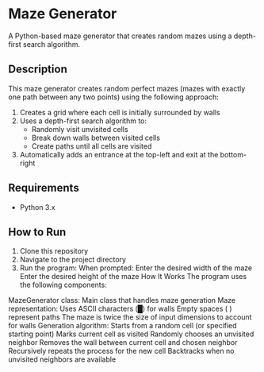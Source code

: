 # Maze Generator

A Python-based maze generator that creates random mazes using a depth-first search algorithm.

## Description

This maze generator creates random perfect mazes (mazes with exactly one path between any two points) using the following approach:

1. Creates a grid where each cell is initially surrounded by walls
2. Uses a depth-first search algorithm to:
   - Randomly visit unvisited cells
   - Break down walls between visited cells
   - Create paths until all cells are visited
3. Automatically adds an entrance at the top-left and exit at the bottom-right

## Requirements

- Python 3.x

## How to Run

1. Clone this repository
2. Navigate to the project directory
3. Run the program:
   When prompted:
   Enter the desired width of the maze
   Enter the desired height of the maze
   How It Works
   The program uses the following components:

MazeGenerator class: Main class that handles maze generation
Maze representation:
Uses ASCII characters (█) for walls
Empty spaces ( ) represent paths
The maze is twice the size of input dimensions to account for walls
Generation algorithm:
Starts from a random cell (or specified starting point)
Marks current cell as visited
Randomly chooses an unvisited neighbor
Removes the wall between current cell and chosen neighbor
Recursively repeats the process for the new cell
Backtracks when no unvisited neighbors are available
